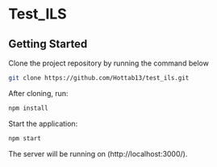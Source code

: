 # Test_ILS

## Getting Started

Clone the project repository by running the command below

```bash
git clone https://github.com/Hottab13/test_ils.git
```

After cloning, run:

```bash
npm install 
```

Start the application:

```bash
npm start
```

The server will be running on (http://localhost:3000/).
